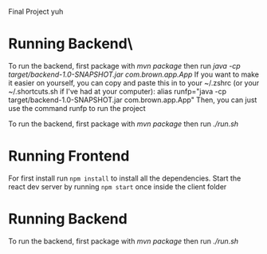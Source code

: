 Final Project yuh

# Running Backend\
To run the backend, first package with *mvn package* then run *java -cp target/backend-1.0-SNAPSHOT.jar com.brown.app.App*
If you want to make it easier on yourself, you can copy and paste this in to your ~/.zshrc (or your ~/.shortcuts.sh if I've had at your computer):
alias runfp="java -cp target/backend-1.0-SNAPSHOT.jar com.brown.app.App"
Then, you can just use the command runfp to run the project

To run the backend, first package with *mvn package* then run *./run.sh*


# Running Frontend
For first install run ```npm install``` to install all the dependencies.
Start the react dev server by running ```npm start``` once inside the client folder

# Running Backend
To run the backend, first package with *mvn package* then run *./run.sh*
